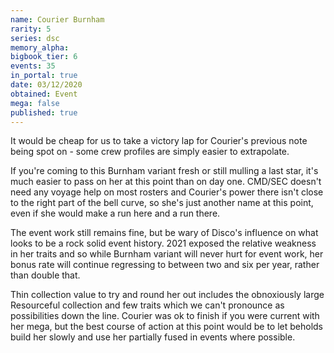 ```yaml
---
name: Courier Burnham
rarity: 5
series: dsc
memory_alpha:
bigbook_tier: 6
events: 35
in_portal: true
date: 03/12/2020
obtained: Event
mega: false
published: true
---
```


It would be cheap for us to take a victory lap for Courier's previous note being spot on - some crew profiles are simply easier to extrapolate.

If you're coming to this Burnham variant fresh or still mulling a last star, it's much easier to pass on her at this point than on day one. CMD/SEC doesn't need any voyage help on most rosters and Courier's power there isn't close to the right part of the bell curve, so she's just another name at this point, even if she would make a run here and a run there.

The event work still remains fine, but be wary of Disco's influence on what looks to be a rock solid event history. 2021 exposed the relative weakness in her traits and so while Burnham variant will never hurt for event work, her bonus rate will continue regressing to between two and six per year, rather than double that.

Thin collection value to try and round her out includes the obnoxiously large Resourceful collection and few traits which we can't pronounce as possibilities down the line. Courier was ok to finish if you were current with her mega, but the best course of action at this point would be to let beholds build her slowly and use her partially fused in events where possible.
